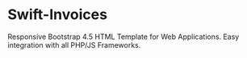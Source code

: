 # Swift-Invoices
Responsive Bootstrap 4.5 HTML Template for Web Applications. Easy integration with all PHP/JS Frameworks.
